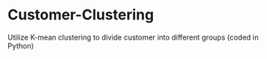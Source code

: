 # Customer-Clustering
Utilize K-mean clustering to divide customer into different groups (coded in Python)
